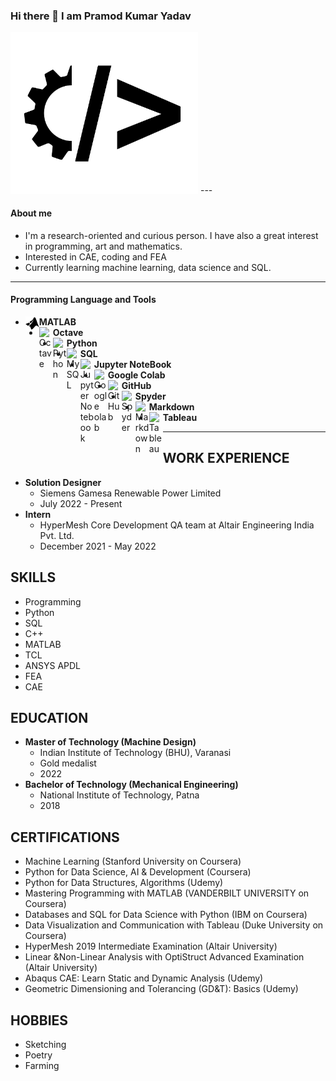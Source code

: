 ### Hi there 👋 I am Pramod Kumar Yadav
<img src="https://raw.githubusercontent.com/iampramodyadav/iampramodyadav/c5f6ce960d79c3cb2be0956c1fe34dcec45d06a2/mech-code1.svg" width="300">
---

#### About me
-  I'm a research-oriented and curious person. I have also a great interest in programming, art and mathematics.
-  Interested in CAE, coding and FEA
-  Currently learning machine learning, data science and SQL.

---

#### Programming Language and Tools

- <img align="left" alt="MATLAB" width="22px" src="https://github.com/iampramodyadav/iampramodyadav/blob/main/mathworks.svg" />  **MATLAB**
- <img align="left" alt="Octave" width="22px" src="https://simpleicons.org/icons/octave.svg" /> **Octave**
- <img align="left" alt="Python" width="22px" src="https://cdn.jsdelivr.net/npm/simple-icons@v3/icons/python.svg" />  **Python**
- <img align="left" alt="MySQL" width="22px" src="https://simpleicons.org/icons/mysql.svg" />  **SQL**
- <img align="left" alt="Jupyter Notebook" width="22px" src="https://cdn.jsdelivr.net/npm/simple-icons@3.0.1/icons/jupyter.svg" /> **Jupyter NoteBook**
- <img align="left" alt="Google olab" width="22px" src="https://simpleicons.org/icons/googlecolab.svg" /> **Google Colab**
- <img align="left" alt="GitHub" width="22px" src="https://cdn.jsdelivr.net/npm/simple-icons@v3/icons/github.svg" /> **GitHub**
- <img align="left" alt="Spyder" width="22px" src="https://simpleicons.org/icons/spyderide.svg" /> **Spyder**
- <img align="left" alt="Markdown" width="22px" src="https://simpleicons.org/icons/markdown.svg" /> **Markdown**
- <img align="left" alt="Tableau" width="22px" src="https://simpleicons.org/icons/tableau.svg" />  **Tableau**
  
---

## WORK EXPERIENCE

* **Solution Designer**
    * Siemens Gamesa Renewable Power Limited
    * July 2022 - Present
* **Intern**
    * HyperMesh Core Development QA team at Altair Engineering India Pvt. Ltd.
    * December 2021 - May 2022

## SKILLS

* Programming
* Python
* SQL
* C++
* MATLAB
* TCL
* ANSYS APDL
* FEA
* CAE
  
## EDUCATION

* **Master of Technology (Machine Design)**
    * Indian Institute of Technology (BHU), Varanasi
    * Gold medalist
    * 2022
* **Bachelor of Technology (Mechanical Engineering)**
    * National Institute of Technology, Patna
    * 2018

## CERTIFICATIONS

* Machine Learning (Stanford University on Coursera)
* Python for Data Science, AI & Development (Coursera)
* Python for Data Structures, Algorithms (Udemy)
* Mastering Programming with MATLAB (VANDERBILT UNIVERSITY on Coursera)
* Databases and SQL for Data Science with Python (IBM on Coursera)
* Data Visualization and Communication with Tableau (Duke University on Coursera)
* HyperMesh 2019 Intermediate Examination (Altair University)
* Linear &Non-Linear Analysis with OptiStruct Advanced Examination (Altair University)
* Abaqus CAE: Learn Static and Dynamic Analysis (Udemy)
* Geometric Dimensioning and Tolerancing (GD&T): Basics (Udemy)

## HOBBIES
* Sketching
* Poetry
* Farming
